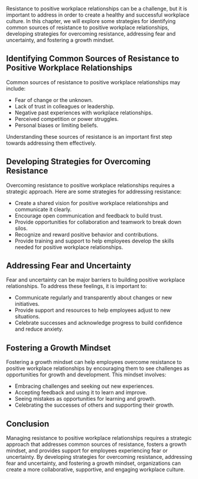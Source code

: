 
Resistance to positive workplace relationships can be a challenge, but it is important to address in order to create a healthy and successful workplace culture. In this chapter, we will explore some strategies for identifying common sources of resistance to positive workplace relationships, developing strategies for overcoming resistance, addressing fear and uncertainty, and fostering a growth mindset.

Identifying Common Sources of Resistance to Positive Workplace Relationships
----------------------------------------------------------------------------

Common sources of resistance to positive workplace relationships may include:

* Fear of change or the unknown.
* Lack of trust in colleagues or leadership.
* Negative past experiences with workplace relationships.
* Perceived competition or power struggles.
* Personal biases or limiting beliefs.

Understanding these sources of resistance is an important first step towards addressing them effectively.

Developing Strategies for Overcoming Resistance
-----------------------------------------------

Overcoming resistance to positive workplace relationships requires a strategic approach. Here are some strategies for addressing resistance:

* Create a shared vision for positive workplace relationships and communicate it clearly.
* Encourage open communication and feedback to build trust.
* Provide opportunities for collaboration and teamwork to break down silos.
* Recognize and reward positive behavior and contributions.
* Provide training and support to help employees develop the skills needed for positive workplace relationships.

Addressing Fear and Uncertainty
-------------------------------

Fear and uncertainty can be major barriers to building positive workplace relationships. To address these feelings, it is important to:

* Communicate regularly and transparently about changes or new initiatives.
* Provide support and resources to help employees adjust to new situations.
* Celebrate successes and acknowledge progress to build confidence and reduce anxiety.

Fostering a Growth Mindset
--------------------------

Fostering a growth mindset can help employees overcome resistance to positive workplace relationships by encouraging them to see challenges as opportunities for growth and development. This mindset involves:

* Embracing challenges and seeking out new experiences.
* Accepting feedback and using it to learn and improve.
* Seeing mistakes as opportunities for learning and growth.
* Celebrating the successes of others and supporting their growth.

Conclusion
----------

Managing resistance to positive workplace relationships requires a strategic approach that addresses common sources of resistance, fosters a growth mindset, and provides support for employees experiencing fear or uncertainty. By developing strategies for overcoming resistance, addressing fear and uncertainty, and fostering a growth mindset, organizations can create a more collaborative, supportive, and engaging workplace culture.
